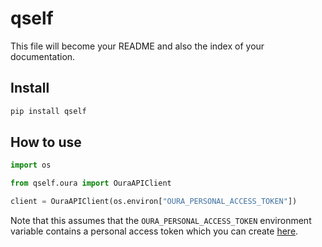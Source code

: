 qself
================

<!-- WARNING: THIS FILE WAS AUTOGENERATED! DO NOT EDIT! -->

This file will become your README and also the index of your
documentation.

## Install

``` sh
pip install qself
```

## How to use

``` python
import os

from qself.oura import OuraAPIClient
```

``` python
client = OuraAPIClient(os.environ["OURA_PERSONAL_ACCESS_TOKEN"])
```

Note that this assumes that the `OURA_PERSONAL_ACCESS_TOKEN` environment
variable contains a personal access token which you can create
[here](https://cloud.ouraring.com/personal-access-tokens).
